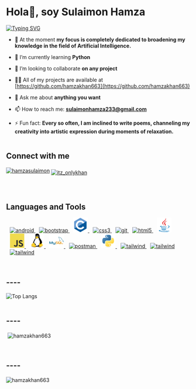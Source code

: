 <h1 align="left">Hola👋, soy Sulaimon Hamza</h1>
<a href="https://git.io/typing-svg"><img src="https://readme-typing-svg.demolab.com?font=Raleway&pause=1000&color=FFFFFF&width=435&lines=I+am+Sulaimon+Hamza.;An+adept+and+enthusiastic+software+developer." alt="Typing SVG" /></a>

- 🔭 At the moment **my focus is completely dedicated to broadening my knowledge in the field of Artificial Intelligence.**

- 🌱 I’m currently learning **Python**

- 👯 I’m looking to collaborate **on any project**

- 👨‍💻 All of my projects are available at [https://github.com/hamzakhan663](https://github.com/hamzakhan663)

- 💬 Ask me about **anything you want**

- 📫 How to reach me: **sulaimonhamza233@gmail.com**

- ⚡ Fun fact: **Every so often, I am inclined to write poems, channeling my creativity into artistic expression during moments of relaxation.**
<br><br>

## **Connect with me**
<p align="left">


<a href="www.linkedin.com/in/hamza-sulaimon-53120b24b" target="blank"><img align="center" src="https://raw.githubusercontent.com/rahuldkjain/github-profile-readme-generator/master/src/images/icons/Social/linked-in-alt.svg" alt="hamzasulaimon" height="30" width="40" /></a>
<a href="https://instagram.com/itz_onlykhan" target="blank"><img align="center" src="https://raw.githubusercontent.com/rahuldkjain/github-profile-readme-generator/master/src/images/icons/Social/instagram.svg" alt="itz_onlykhan" height="30" width="40" style=margin-bottom:-10px;/></a>

</p>
<br><br>

## **Languages and Tools**
<p align="left"> <a href="https://developer.android.com" target="_blank" rel="noreferrer" style="margin-left: 10px;"> <img src="https://cdn.jsdelivr.net/gh/devicons/devicon/icons/androidstudio/androidstudio-original.svg" alt="android" width="40" height="40"/> </a> <a href="https://getbootstrap.com" target="_blank" rel="noreferrer" style="margin-left: 10px;"> <img src="https://cdn.jsdelivr.net/gh/devicons/devicon/icons/bootstrap/bootstrap-original.svg" alt="bootstrap" width="40" height="40"/> </a> <a href="https://www.cprogramming.com/" target="_blank" rel="noreferrer" style="margin-left: 10px;"> <img src="https://raw.githubusercontent.com/devicons/devicon/master/icons/c/c-original.svg" alt="c" width="40" height="40"/> </a> <a href="https://www.w3schools.com/css/" target="_blank" rel="noreferrer" style="margin-left: 10px;"><img src="https://cdn.jsdelivr.net/gh/devicons/devicon/icons/css3/css3-original.svg" alt="css3" width="40" height="40"/> </a> <a href="https://git-scm.com/" target="_blank" rel="noreferrer" style="margin-left: 10px;"> <img src="https://www.vectorlogo.zone/logos/git-scm/git-scm-icon.svg" alt="git" width="40" height="40"/> </a> <a href="https://www.w3.org/html/" target="_blank" rel="noreferrer" style="margin-left: 10px;"> <img src="https://cdn.jsdelivr.net/gh/devicons/devicon/icons/html5/html5-original.svg" alt="html5" width="40" height="40"/> </a> <a href="https://www.java.com" target="_blank" rel="noreferrer" style="margin-left: 10px;"> <img src="https://raw.githubusercontent.com/devicons/devicon/master/icons/java/java-original.svg" alt="java" width="40" height="40"/> </a> <a href="https://developer.mozilla.org/en-US/docs/Web/JavaScript" target="_blank" rel="noreferrer" style="margin-left: 10px;"> <img src="https://raw.githubusercontent.com/devicons/devicon/master/icons/javascript/javascript-original.svg" alt="javascript" width="40" height="40"/> </a> <a href="https://www.linux.org/" target="_blank" rel="noreferrer" style="margin-left: 10px;"> <img src="https://raw.githubusercontent.com/devicons/devicon/master/icons/linux/linux-original.svg" alt="linux" width="40" height="40"/> </a> <a href="https://www.mysql.com/" target="_blank" rel="noreferrer" style="margin-left: 10px;"> <img src="https://raw.githubusercontent.com/devicons/devicon/master/icons/mysql/mysql-original-wordmark.svg" alt="mysql" width="40" height="40"/> </a> <a href="https://postman.com" target="_blank" rel="noreferrer" style="margin-left: 10px;"> <img src="https://www.vectorlogo.zone/logos/getpostman/getpostman-icon.svg" alt="postman" width="40" height="40"/> </a> <a href="https://www.python.org" target="_blank" rel="noreferrer" style="margin-left: 10px;"> <img src="https://raw.githubusercontent.com/devicons/devicon/master/icons/python/python-original.svg" alt="python" width="40" height="40"/> </a> <a href="https://tailwindcss.com/" target="_blank" rel="noreferrer" style="margin-left: 10px;"> <img src="https://cdn.jsdelivr.net/gh/devicons/devicon/icons/tailwindcss/tailwindcss-plain.svg"  alt="tailwind" width="40" height="40"/> </a> <a href="https://github.com/" target="_blank" rel="noreferrer" style="margin-left: 10px;"> <img src="https://cdn.jsdelivr.net/gh/devicons/devicon/icons/github/github-original.svg" alt="tailwind" width="40" height="40"/> </a> <a href="https://visualstudio.com/" target="_blank" rel="noreferrer" style="margin-left: 10px;"> <img src="https://cdn.jsdelivr.net/gh/devicons/devicon/icons/vscode/vscode-original.svg"  alt="tailwind" width="40" height="40"/> </a>
 </p>
<br>

## ----
![Top Langs](https://github-readme-stats.vercel.app/api/top-langs/?username=hamzakhan663&langs_count=8&theme=dark&layout=compact)
<br><br>
## ----
<p>&nbsp;<img align="center" src="https://github-readme-stats.vercel.app/api?username=hamzakhan663&show_icons=true&theme=dark&locale=en" alt="hamzakhan663" /></p>
<br>


## ----
<p><img align="center" src="https://github-readme-streak-stats.herokuapp.com/?user=hamzakhan663&theme=dark" alt="hamzakhan663" /></p>
